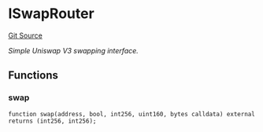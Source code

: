 # ISwapRouter
[Git Source](https://github.com/NaniDAO/ie/blob/f061f69f55a660146bbc3247dded252faef04a99/src/IE.sol)

*Simple Uniswap V3 swapping interface.*


## Functions
### swap


```solidity
function swap(address, bool, int256, uint160, bytes calldata) external returns (int256, int256);
```

